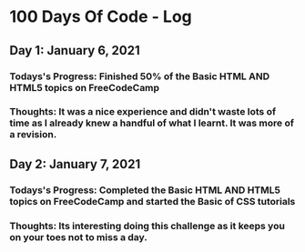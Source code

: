 # 100 Days Of Code - Log


## Day 1: January 6, 2021

### Todays's Progress: Finished 50% of the Basic HTML AND HTML5 topics on FreeCodeCamp
### Thoughts: It was a nice experience and didn't waste lots of time as I already knew a handful of what I learnt. It was more of a revision.

## Day 2: January 7, 2021

### Todays's Progress: Completed the Basic HTML AND HTML5 topics on FreeCodeCamp and started the Basic of CSS tutorials
### Thoughts: Its interesting doing this challenge as it keeps you on your toes not to miss a day.
